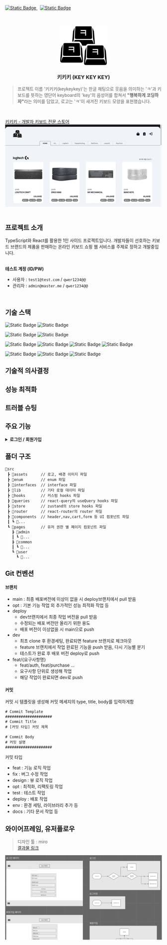 <a href="https://keykeykey.store" target="_blank">
<img alt="Static Badge" src="https://img.shields.io/badge/keykeykey-web-orange?style=for-the-badge&logoColor=white&label=www.keykeykey.store">
</a>
&nbsp;
<a href="https://github.com/users/k-impossible/projects/5" target="_blank">
<img alt="Static Badge" src="https://img.shields.io/badge/keykeykey-project-blue?style=for-the-badge&logo=github&label=keykeykey">
</a>

<br>
<br/>
<br/>
<br/>

<div align="center">
<img src="src/assets/logo-jpg.jpg" width="150px">
<h3>키키키 (KEY KEY KEY)</h3>
</div>

> 프로젝트 이름 '키키키(keykeykey)'는 한글 채팅으로 웃음을 의미하는 'ㅋ'과 키보드를 뜻하는 영단어 keyboard의 'key'의 음성어를 합쳐서 <strong>"행복하게 코딩하자"</strong>라는 의미를 담았고, 로고는 'ㅋ'이 새겨진 키보드 모양을 표현했습니다.

<br>

[키키키 - 개발자 키보드 전문 스토어](https://keykeykey.store)
![Home Screen Shot](/src/assets/readme/home.webp)
<br>
<br>

## 프로젝트 소개

TypeScript와 React를 활용한 1인 사이드 프로젝트입니다. 개발자들이 선호하는 키보드 브랜드의 제품을 판매하는 온라인 키보드 쇼핑 웹 서비스를 주제로 정하고 개발중입니다. <br><br>

<strong>테스트 계정 (ID/PW)</strong>

- 사용자 : `test1@test.com` / `qwer1234@@`
- 관리자 : `admin@master.me` / `qwer1234@@`

<br>

## 기술 스택

![Static Badge](https://img.shields.io/badge/TypeScript-3178C6?style=for-the-badge&logo=TypeScript&logoColor=white)
![Static Badge](https://img.shields.io/badge/React-20232A?style=for-the-badge&logo=react&logoColor=61DAFB)

![Static Badge](https://img.shields.io/badge/reactquery-FF4154?style=for-the-badge&logo=reactquery&logoColor=white)
![Static Badge](https://img.shields.io/badge/zustand-1E4CC9?style=for-the-badge&logo=react&logoColor=white)
<br>

![Static Badge](https://img.shields.io/badge/tailwindcss-06B6D4?style=for-the-badge&logo=tailwindcss&logoColor=white)
![Static Badge](https://img.shields.io/badge/shadcnui-000000?style=for-the-badge&logo=shadcnui&logoColor=white)
![Static Badge](https://img.shields.io/badge/reacthookform-EC5990?style=for-the-badge&logo=reacthookform&logoColor=white)
![Static Badge](https://img.shields.io/badge/zod-3E67B1?style=for-the-badge&logo=zod&logoColor=white)
<br>

![Static Badge](https://img.shields.io/badge/vite-646CFF?style=for-the-badge&logo=vite&logoColor=white)
![Static Badge](https://img.shields.io/badge/firebase-DD2C00?style=for-the-badge&logo=firebase&logoColor=white)
![Static Badge](https://img.shields.io/badge/vercel-000000?style=for-the-badge&logo=vercel&logoColor=white)
<br>

## 기술적 의사결정

## 성능 최적화

## 트러블 슈팅

## 주요 기능

<details> <summary style="font-weight:bold">로그인 / 회원가입</summary><br/>asdf</details>

## 폴더 구조

```text
📂src
 ┣ 📂assets      // 로고, 배경 이미지 파일
 ┣ 📂enum        // enum 파일
 ┣ 📂interfaces  // interface 파일
 ┣ 📂lib         // 기타 로컬 데이터 파일
 ┣ 📂hooks       // 커스텀 hooks 파일
 ┣ 📂queries     // react-query의 useQuery hooks 파일
 ┣ 📂store       // zustand의 store hooks 파일
 ┣ 📂router      // react-router의 router 파일
 ┣ 📂components  // header,nav,cart,form 등 UI 컴포넌트 파일
 ┃ ┗ 📂...
 ┗ 📂pages       // 유저 권한 별 페이지 컴포넌트 파일
   ┣ 📂admin
   ┃ ┗ 📂...
   ┣ 📂common
   ┃ ┗ 📂...
   ┗ 📂user
     ┗ 📂...
```

## Git 컨벤션

#### 브랜치

- main : 최종 배포버전에 이상이 없을 시 deploy브랜치에서 pull 받음
- opt : 기본 기능 작업 외 추가적인 성능 최적화 작업 등
- deploy
  - dev브랜치에서 최종 작업 버전을 pull 받음
  - 수정되는 배포 버전만 올리기 위한 용도
  - 배포 버전이 이상없을 시 main으로 push
- dev
  - 최초 clone 후 환경세팅, 완료되면 feature 브랜치로 체크아웃
  - feature 브랜치에서 작업 완료된 기능을 push 받음, 다시 기능별 분기
  - 테스트가 완료 후 배포 버전 deploy로 push
- feat/{요구사항명}
  - feat/auth, feat/purchase …
  - 요구사항 단위로 생성해 작업
  - 해당 작업이 완료되면 dev로 push

#### 커밋

커밋 시 템플릿을 생성해 커밋 메세지의 type, title, body를 입력하게함

```text
# Commit Template
#####################
# Commit Title
# [커밋 타입] 커밋 제목

# Commit Body
# 커밋 설명
#####################
```

커밋 타입

- feat : 기능 로직 작업
- fix : 버그 수정 작업
- design : 뷰 로직 작업
- opt : 최적화, 리팩토링 작업
- test : 테스트 작업
- deploy : 배포 작업
- env : 환경 세팅, 라이브러리 추가 등
- docs : 기타 문서 작업 등

## 와이어프레임, 유저플로우

> 디자인 툴 : miro <br> [결과물 링크](https://miro.com/app/board/uXjVK6Caq5o=/?share_link_id=586957999401)

![Home Screen Shot](/src/assets/readme/wireframe.png)
